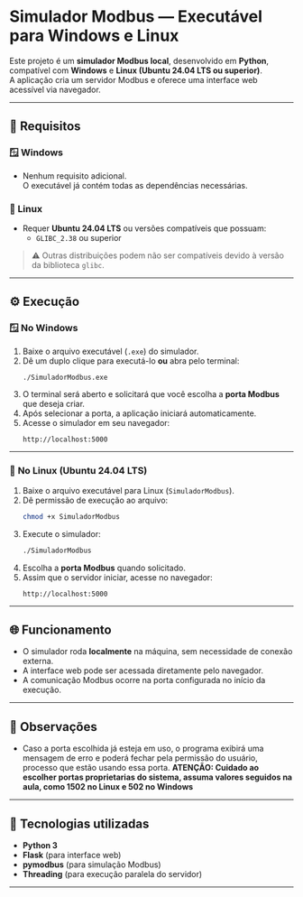 # Simulador Modbus — Executável para Windows e Linux

Este projeto é um **simulador Modbus local**, desenvolvido em **Python**, compatível com **Windows** e **Linux (Ubuntu 24.04 LTS ou superior)**.  
A aplicação cria um servidor Modbus e oferece uma interface web acessível via navegador.

---

## 🚀 Requisitos

### 🪟 Windows
- Nenhum requisito adicional.  
  O executável já contém todas as dependências necessárias.

### 🐧 Linux
- Requer **Ubuntu 24.04 LTS** ou versões compatíveis que possuam:
  - `GLIBC_2.38` ou superior

> ⚠️ Outras distribuições podem não ser compatíveis devido à versão da biblioteca `glibc`.

---

## ⚙️ Execução

### 🪟 **No Windows**

1. Baixe o arquivo executável (`.exe`) do simulador.
2. Dê um duplo clique para executá-lo **ou** abra pelo terminal:
   ```bash
   ./SimuladorModbus.exe
   ```
3. O terminal será aberto e solicitará que você escolha a **porta Modbus** que deseja criar.
4. Após selecionar a porta, a aplicação iniciará automaticamente.
5. Acesse o simulador em seu navegador:
   ```
   http://localhost:5000
   ```

---

### 🐧 **No Linux (Ubuntu 24.04 LTS)**

1. Baixe o arquivo executável para Linux (`SimuladorModbus`).
2. Dê permissão de execução ao arquivo:
   ```bash
   chmod +x SimuladorModbus
   ```
3. Execute o simulador:
   ```bash
   ./SimuladorModbus
   ```
4. Escolha a **porta Modbus** quando solicitado.
5. Assim que o servidor iniciar, acesse no navegador:
   ```
   http://localhost:5000
   ```

---

## 🌐 Funcionamento

- O simulador roda **localmente** na máquina, sem necessidade de conexão externa.
- A interface web pode ser acessada diretamente pelo navegador.
- A comunicação Modbus ocorre na porta configurada no início da execução.

---

## 🧩 Observações

- Caso a porta escolhida já esteja em uso, o programa exibirá uma mensagem de erro e poderá fechar pela permissão do usuário, processo que estão usando essa porta. **ATENÇÃO: Cuidado ao escolher portas proprietarias do sistema, assuma valores seguidos na aula, como 1502 no Linux e 502 no Windows**

---

## 🧱 Tecnologias utilizadas

- **Python 3**
- **Flask** (para interface web)
- **pymodbus** (para simulação Modbus)
- **Threading** (para execução paralela do servidor)

---
